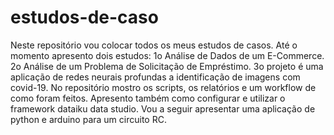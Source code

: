 # estudos-de-caso
Neste repositório vou colocar todos os meus estudos de casos.
Até o momento apresento dois estudos: 
1o Análise de Dados de um E-Commerce.
2o Análise de um Problema de Solicitação de Empréstimo. 
3o projeto é uma aplicação de redes neurais profundas a identificação de imagens com covid-19.
No repositório mostro os scripts, os relatórios e um workflow de como foram feitos.
Apresento também como configurar e utilizar o framework dataiku data studio.
Vou a seguir apresentar uma aplicação de python e arduino para um circuito RC.
